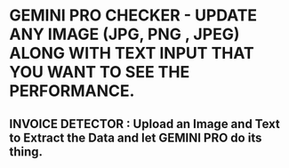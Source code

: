 # GEMINI PRO CHECKER - UPDATE ANY IMAGE (JPG, PNG , JPEG) ALONG WITH TEXT INPUT THAT YOU WANT TO SEE THE PERFORMANCE.
## INVOICE DETECTOR : Upload an Image and Text to Extract the Data and let GEMINI PRO do its thing.
